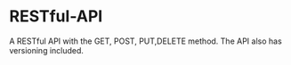 # RESTful-API
A RESTful API with the GET, POST, PUT,DELETE method. The API also has versioning included.
